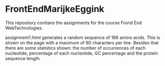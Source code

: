# FrontEndMarijkeEggink
This repository contians the assignments for the course Frond End WebTechnologies.

assignment1.html generates a random sequence of 186 amino acids.
This is shown on the page with a maximum of 60 characters per line.
Besides that there are some statistics shown: the number of occurrences of each nucleotide, 
percentage of each nucleotide, GC percentage and the protein sequence length.
